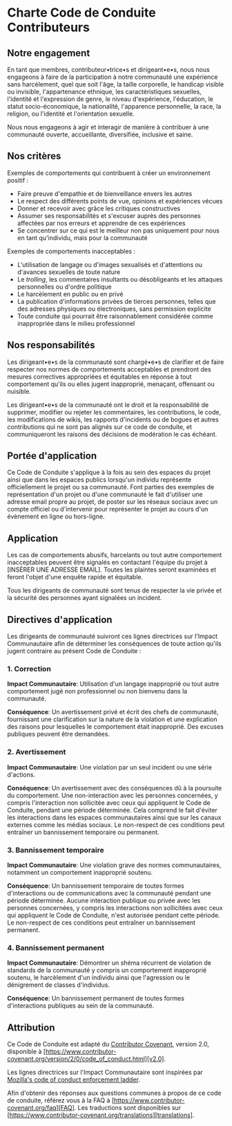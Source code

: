 # Charte Code de Conduite Contributeurs

## Notre engagement

En tant que membres, contributeur•trice•s et dirigeant•e•s, nous nous
engageons à faire de la participation à notre communauté
une expérience sans harcèlement, quel que soit l'âge, 
la taille corporelle, le handicap visible ou invisible, l'appartenance ethnique,
les caractéristiques sexuelles, l'identité et l'expression de genre, 
le niveau d'expérience, l'éducation, le statut socio-économique, 
la nationalité, l'apparence personnelle, la race, la religion, 
ou l'identité et l'orientation sexuelle.

Nous nous engageons à agir et interagir de manière à contribuer à une communauté 
ouverte, accueillante, diversifiée, inclusive et saine.

## Nos critères

Exemples de comportements qui contribuent à créer un environnement positif :

* Faire preuve d'empathie et de bienveillance envers les autres
* Le respect des différents points de vue, opinions et expériences vécues
* Donner et recevoir avec grâce les critiques constructives
* Assumer ses responsabilités et s'excuser auprès des personnes affectées par nos erreurs et apprendre de ces expériences
* Se concentrer sur ce qui est le meilleur non pas uniquement pour nous en tant qu'individu, mais pour la communauté

Exemples de comportements inacceptables :

* L'utilisation de langage ou d'images sexualisés et d'attentions ou d'avances sexuelles de toute nature
* Le _trolling_, les commentaires insultants ou désobligeants et les attaques
  personnelles ou d'ordre politique
* Le harcèlement en public ou en privé
* La publication d'informations privées de tierces personnes, telles que des
  adresses physiques ou électroniques, sans permission explicite
* Toute conduite qui pourrait être raisonnablement considérée comme inappropriée
  dans le milieu professionnel

## Nos responsabilités

Les dirigeant•e•s de la communauté sont chargé•e•s de clarifier et de faire respecter nos normes de
comportements acceptables et prendront des mesures correctives appropriées et équitables en
réponse à tout comportement qu'ils ou elles jugent inapproprié, menaçant, offensant ou nuisible.

Les dirigeant•e•s de la communauté ont le droit et la responsabilité de supprimer, modifier ou rejeter
les commentaires, les contributions, le code, les modifications de wikis, les rapports d'incidents ou de bogues et autres contributions qui
ne sont pas alignés sur ce code de conduite, et communiqueront les raisons des décisions de modération
le cas échéant.

## Portée d'application

Ce Code de Conduite s'applique à la fois au sein des espaces du projet ainsi que
dans les espaces publics lorsqu'un individu représente officiellement le projet ou sa
communauté. Font parties des exemples de représentation d'un projet ou d'une
communauté le fait d'utiliser une adresse email propre au projet, de poster sur
les réseaux sociaux avec un compte officiel ou d'intervenir pour représenter le
projet au cours d'un évènement en ligne ou hors-ligne.

## Application

Les cas de comportements abusifs, harcelants ou tout autre comportement
inacceptables peuvent être signalés en contactant l'équipe du projet à
[INSÉRER UNE ADRESSE EMAIL]. 
Toutes les plaintes seront examinées et feront l'objet d'une enquête rapide et équitable.

Tous les dirigeants de communauté sont tenus de respecter la vie privée et la sécurité des
personnes ayant signalées un incident.

## Directives d'application

Les dirigeants de communauté suivront ces lignes directrices sur l'Impact Communautaire afin de déterminer
les conséquences de toute action qu'ils jugent contraire au présent Code de Conduite :

### 1. Correction

**Impact Communautaire**: Utilisation d'un langage inapproprié ou tout autre comportement jugé
non professionnel ou non bienvenu dans la communauté.

**Conséquence**: Un avertissement privé et écrit des chefs de communauté, fournissant
une clarification sur la nature de la violation et une explication des raisons pour lesquelles
le comportement était inapproprié. Des excuses publiques peuvent être demandées.

### 2. Avertissement

**Impact Communautaire**: Une violation par un seul incident ou une série d'actions.

**Conséquence**: Un avertissement avec des conséquences dû à la poursuite du comportement.
Une non-interaction avec les personnes concernées, y compris l'interaction non sollicitée avec
ceux qui appliquent le Code de Conduite, pendant une période déterminée. 
Cela comprend le fait d'éviter les interactions dans les espaces communautaires ainsi que sur les canaux externes
comme les médias sociaux. Le non-respect de ces conditions peut entraîner
un bannissement temporaire ou permanent.

### 3. Bannissement temporaire

**Impact Communautaire**: Une violation grave des normes communautaires, notamment
un comportement inapproprié soutenu.

**Conséquence**: Un bannissement temporaire de toutes formes d'interactions ou de
communications avec la communauté pendant une période déterminée. Aucune interaction publique ou
privée avec les personnes concernées, y compris les interactions non sollicitées
avec ceux qui appliquent le Code de Conduite, n'est autorisée pendant cette période.
Le non-respect de ces conditions peut entraîner un bannissement permanent.

### 4. Bannissement permanent

**Impact Communautaire**: Démontrer un shéma récurrent de violation de standards de la 
communauté y compris un comportement inapproprié soutenu, le harcèlement d'un individu
ainsi que l'agression ou le dénigrement de classes d'individus.

**Conséquence**: Un bannissement permanent de toutes formes d'interactions publiques au sein de
la communauté.

## Attribution

Ce Code de Conduite est adapté du
[Contributor Covenant](https://www.contributor-covenant.org), version 2.0,
disponible à
[https://www.contributor-covenant.org/version/2/0/code_of_conduct.html][v2.0].

Les lignes directrices sur l'Impact Communautaire sont inspirées par
[Mozilla's code of conduct enforcement ladder][Mozilla CoC].

Afin d'obtenir des réponses aux questions communes à propos de ce code de conduite, référez vous à la FAQ à
[https://www.contributor-covenant.org/faq][FAQ]. Les traductions sont disponibles
sur [https://www.contributor-covenant.org/translations][translations].

[homepage]: https://www.contributor-covenant.org
[v2.0]: https://www.contributor-covenant.org/version/2/0/code_of_conduct.html
[Mozilla CoC]: https://github.com/mozilla/diversity
[FAQ]: https://www.contributor-covenant.org/faq
[translations]: https://www.contributor-covenant.org/translations
